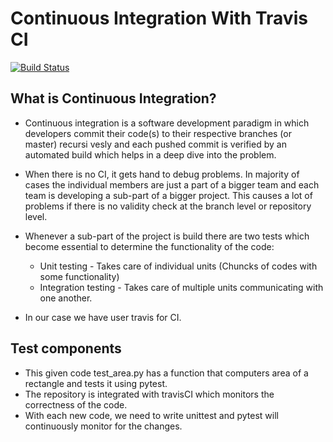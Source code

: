 # Continuous Integration With Travis CI

[![Build Status](https://travis-ci.com/priteshgohil/AST.svg?branch=developer_2)](https://travis-ci.com/priteshgohil/CI_travis)


## What is Continuous Integration?
* Continuous integration is a software development paradigm in which developers commit their code(s) to their respective branches (or master) recursi
vesly and each pushed commit is verified by an automated build which helps in a deep dive into the problem.

* When there is no CI, it gets hand to debug problems. In majority of cases the individual members are just a part of a bigger team and each team is
developing a sub-part of a bigger project. This causes a lot of problems if there is no validity check at the branch level or repository level.

* Whenever a sub-part of the project is build there are two tests which become essential to determine the functionality of the code:
    * Unit testing - Takes care of individual units (Chuncks of codes with some functionality)
    * Integration testing - Takes care of multiple units communicating with one another.

* In our case we have user travis for CI.

## Test components
* This given code test_area.py has a function that computers area of a rectangle and tests it using pytest.
* The repository is integrated with travisCI which monitors the correctness of the code.
* With each new code, we need to write unittest and pytest will continuously monitor for the changes.
